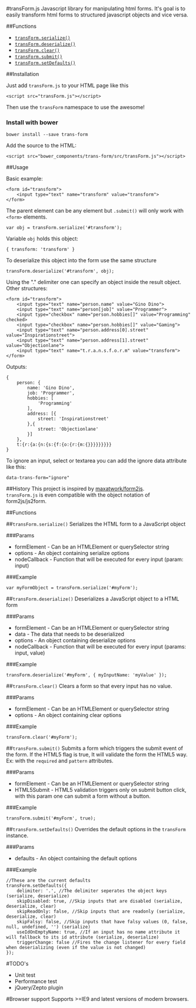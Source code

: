 #transForm.js
Javascript library for manipulating html forms.
It's goal is to easily transform html forms to structured javascript objects and vice versa.

##Functions

- [`transForm.serialize()`](#serialize)
- [`transForm.deserialize()`](#deserialize)
- [`transForm.clear()`](#clear)
- [`transForm.submit()`](#submit)
- [`transForm.setDefaults()`](#setdefaults)

##Installation

Just add `transForm.js` to your HTML page like this

	<script src="transForm.js"></script>
    
Then use the `transForm` namespace to use the awesome!


### Install with bower

    bower install --save trans-form
    
Add the source to the HTML:
    
    <script src="bower_components/trans-form/src/transForm.js"></script>

##Usage

Basic example:

	<form id="transform">
		<input type="text" name="transform" value="transform">
	</form>

The parent element can be any element but `.submit()` will only work with `<form>` elements.

	var obj = transForm.serialize('#transform');

Variable `obj` holds this object:

	{ transform: 'transform' }

To deserialize this object into the form use the same structure

	transForm.deserialize('#transform', obj);

Using the "." delimiter one can specify an object inside the result object.
Other structures:

	<form id="transform">
		<input type="text" name="person.name" value="Gino Dino">
		<input type="text" name="person[job]" value="Programmer">
		<input type="checkbox" name="person.hobbies[]" value="Programming" checked>
		<input type="checkbox" name="person.hobbies[]" value="Gaming">
		<input type="text" name="person.address[0].street" value="Inspirationstreet">
		<input type="text" name="person.address[1].street" value="Objectionlane">
		<input type="text" name="t.r.a.n.s.f.o.r.m" value="transform">
	</form>

Outputs:

	{
		person: {
			name: 'Gino Dino',
			job: 'Programmer',
			hobbies: [
				'Programming'
			],
			address: [{
				street: 'Inspirationstreet'
			},{
				street: 'Objectionlane'
			}]
		},
		t:{r:{a:{n:{s:{f:{o:{r:{m:{}}}}}}}}}
	}

To ignore an input, select or textarea you can add the ignore data attribute like this:

    data-trans-form="ignore"

##History
This project is inspired by [maxatwork/form2js](https://github.com/maxatwork/form2js).  
`transForm.js` is even compatible with the object notation of form2js/js2form.

##Functions

##<a name="serialize"></a>`transForm.serialize()`
Serializes the HTML form to a JavaScript object

###Params

- formElement - Can be an HTMLElement or querySelector string
- options - An object containing serialize options
- nodeCallback - Function that will be executed for every input (param: input)

###Example

	var myFormObject = transForm.serialize('#myForm');

##<a name="deserialize">`transForm.deserialize()`
Deserializes a JavaScript object to a HTML form

###Params

- formElement - Can be an HTMLElement or querySelector string
- data - The data that needs to be deserialized
- options - An object containing deserialize options
- nodeCallback - Function that will be executed for every input (params: input, value)

###Example

	transForm.deserialize('#myForm', { myInputName: 'myValue' });

##<a name="clear">`transForm.clear()`
Clears a form so that every input has no value.

###Params

- formElement - Can be an HTMLElement or querySelector string
- options - An object containing clear options

###Example

	transForm.clear('#myForm');

##<a name="submit">`transForm.submit()`
Submits a form which triggers the submit event of the form.
If the HTML5 flag is true, It will validate the form the HTML5 way. Ex: with the `required` and `pattern` attributes.

###Params

- formElement - Can be an HTMLElement or querySelector string
- HTML5Submit - HTML5 validation triggers only on submit button click, with this param one can submit a form without a button.

###Example

	transForm.submit('#myForm', true);

##<a name="setdefaults">`transForm.setDefaults()`
Overrides the default options in the `transForm` instance.

###Params

- defaults - An object containing the default options

###Example

	//These are the current defaults
	transForm.setDefaults({
		delimiter: '.', //The delimiter seperates the object keys (serialize, deserialize)
		skipDisabled: true, //Skip inputs that are disabled (serialize, deserialize, clear)
		skipReadOnly: false, //Skip inputs that are readonly (serialize, deserialize, clear)
		skipFalsy: false, //Skip inputs that have falsy values (0, false, null, undefined, '') (serialize)
		useIdOnEmptyName: true, //If an input has no name attribute it will fallback to its id attribute (serialize, deserialize)
        triggerChange: false //Fires the change listener for every field when deserializing (even if the value is not changed)
	});

#TODO's

- Unit test
- Performance test
- jQuery/Zepto plugin

#Browser support
Supports >=IE9 and latest versions of modern browsers.